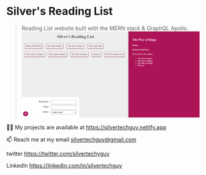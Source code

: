 # Silver's Reading List
> Reading List website built with the MERN stack & GraphQL Apollo.
![screenshot](https://github.com/silvertechguy/reading-list-graphql/blob/main/screenshot.png)


👨‍💻 My projects are available at https://silvertechguy.netlify.app

📫 Reach me at my email silvertechguy@gmail.com

twitter https://twitter.com/silvertechyguy

LinkedIn https://linkedin.com/in/silvertechguy
